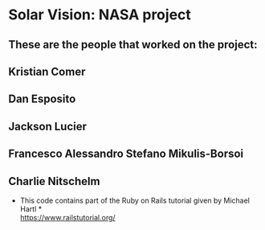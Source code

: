 # Solar Vision: NASA project

## These are the people that worked on the project:  
## Kristian Comer  
## Dan Esposito  
## Jackson Lucier  
## Francesco Alessandro Stefano Mikulis-Borsoi  
## Charlie Nitschelm  

* This code contains part of the Ruby on Rails tutorial given by Michael Hartl *  
https://www.railstutorial.org/
